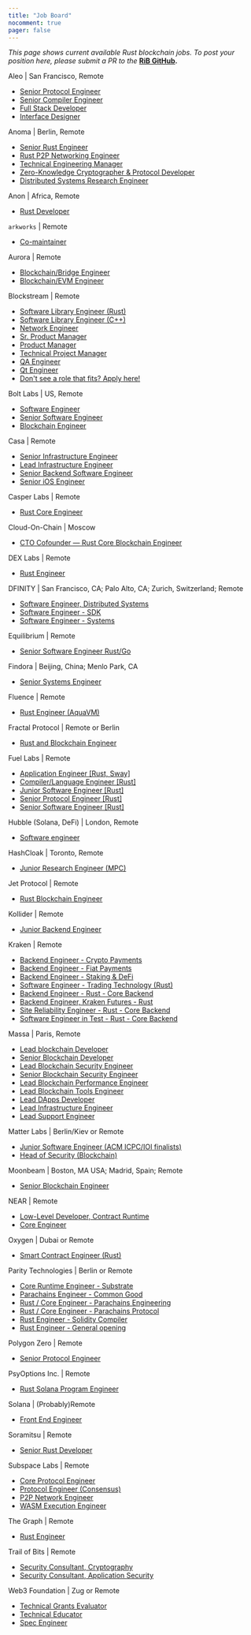 ```yaml
---
title: "Job Board"
nocomment: true
pager: false
---
```


*This page shows current available Rust blockchain jobs.* 
*To post your position here, please submit a PR to the* 
**[RiB GitHub][rib-job].**

[rib-job]: https://github.com/rust-in-blockchain/rust-in-blockchain/blob/master/content/job-board.md

Aleo | San Francisco, Remote
- [Senior Protocol Engineer](https://www.aleo.org/jobs/senior-protocol-engineer)
- [Senior Compiler Engineer](https://www.aleo.org/jobs/senior-compiler-engineer)
- [Full Stack Developer](https://www.aleo.org/jobs/full-stack-developer)
- [Interface Designer](https://www.aleo.org/jobs/interface-designer)

Anoma | Berlin, Remote
- [Senior Rust Engineer](https://heliax.dev/jobs/senior-rust-engineer/)
- [Rust P2P Networking Engineer](https://heliax.dev/jobs/rust-p2p-networking-engineer)
- [Technical Engineering Manager](https://heliax.dev/jobs/technical-engineering-manager/)
- [Zero-Knowledge Cryptographer & Protocol Developer](https://heliax.dev/jobs/zero-knowledge-cryptographer-protocol-developer/)
- [Distributed Systems Research Engineer](https://heliax.dev/jobs/distributed-systems-research-engineer/)

Anon | Africa, Remote
- [Rust Developer](https://proximal-finch-4f9.notion.site/Rust-Developer-for-Blockchain-03afbedc6cf24b188bf9caff0581b958)

`arkworks` | Remote
- [Co-maintainer](https://form.jotform.com/212026632139145)

Aurora | Remote
- [Blockchain/Bridge Engineer](https://docs.google.com/document/d/1xXMEeQffOv2rfPT4jpipwkjo4osmfyAp4eEl51j3dt4/edit?usp=sharing)
- [Blockchain/EVM Engineer](https://docs.google.com/document/d/1VkaXInjgSczOL_R3aKMOnXKv7lFvvL1z__SlZQLfR78/edit?usp=sharing)

Blockstream | Remote
- [Software Library Engineer (Rust)](https://grnh.se/fc3876861us)
- [Software Library Engineer (C++)](https://grnh.se/69d260dc1us)
- [Network Engineer](https://grnh.se/6ac8f7f11us)
- [Sr. Product Manager](https://grnh.se/11354dd01us)
- [Product Manager](https://grnh.se/1bdd2ced1us)
- [Technical Project Manager](https://grnh.se/ca7b51b81us)
- [QA Engineer](https://grnh.se/ce2891871us)
- [Qt Engineer](https://grnh.se/2bf5f9981us)
- [Don't see a role that fits? Apply here!](https://grnh.se/e53608a01us)

Bolt Labs | US, Remote
- [Software Engineer](https://hackmd.io/@NBpY2rNqQxe6-Vxxmn8bXw/S1pPcX7Pt)
- [Senior Software Engineer](https://hackmd.io/@NBpY2rNqQxe6-Vxxmn8bXw/HytKoEmwY)
- [Blockchain Engineer](https://hackmd.io/@NBpY2rNqQxe6-Vxxmn8bXw/S1l5QGguY)

Casa | Remote
- [Senior Infrastructure Engineer](https://tinyurl.com/Sr-Infra-RiB)
- [Lead Infrastructure Engineer](https://tinyurl.com/Lead-Infra-RiB)
- [Senior Backend Software Engineer](https://tinyurl.com/Sr-Backend-RiB)
- [Senior iOS Engineer](https://tinyurl.com/Sr-iOS-RiB)

Casper Labs | Remote
- [Rust Core Engineer](https://apply.workable.com/casperlabs/j/85A300F063/)

Cloud-On-Chain | Moscow
- [CTO Cofounder — Rust Core Blockchain Engineer](https://itegmark.substack.com/p/cto-cofounder-rust-core-blockchain)

DEX Labs | Remote
- [Rust Engineer](https://dex-labs.breezy.hr/p/fea339739adb-rust-engineer)

DFINITY | San Francisco, CA; Palo Alto, CA; Zurich, Switzerland; Remote
- [Software Engineer, Distributed Systems](https://boards.greenhouse.io/dfinity/jobs/4408999002)
- [Software Engineer - SDK](https://boards.greenhouse.io/dfinity/jobs/5516557002)
- [Software Engineer - Systems](https://boards.greenhouse.io/dfinity/jobs/4408974002)

Equilibrium | Remote
- [Senior Software Engineer Rust/Go](https://www.notion.so/Hiring-Senior-Software-Engineer-Rust-Go-e6c94ccc261f426c80a483c7fc642412)

Findora | Beijing, China; Menlo Park, CA
- [Senior Systems Engineer](https://jobs.lever.co/findora/e89e2e02-622c-41da-a14d-c12d854a25b5)

Fluence | Remote
- [Rust Engineer (AquaVM)](https://docs.google.com/document/d/1941617PiUwIUSccQVS-5UDX8kRitp36mTLBgzVtspfQ/edit?usp=sharing)

Fractal Protocol | Remote or Berlin
- [Rust and Blockchain Engineer](https://gist.github.com/juliosantos/ba6d01ffab39b5c06ea459d88b1f735f)

Fuel Labs | Remote
- [Application Engineer [Rust, Sway]](https://jobs.lever.co/fuellabs/05417e26-4c6a-4be6-8fb9-95b51daf74cd)
- [Compiler/Language Engineer [Rust]](https://jobs.lever.co/fuellabs/5c5e0c29-2657-4046-ae24-0e3674361450)
- [Junior Software Engineer [Rust]](https://jobs.lever.co/fuellabs/c5a0c172-a378-4d25-b792-e2e96a6490c8)
- [Senior Protocol Engineer [Rust]](https://jobs.lever.co/fuellabs/11f95c0b-e2bb-4e13-bea2-7348b2a491fc)
- [Senior Software Engineer [Rust]](https://jobs.lever.co/fuellabs/13b01903-490a-4497-b778-35434f4188cf)

Hubble (Solana, DeFi) | London, Remote
- [Software engineer](https://hubble.markets/careers)

HashCloak | Toronto, Remote
- [Junior Research Engineer (MPC)](https://hackmd.io/@hashcloak/HJz2Xn3Z9)

Jet Protocol | Remote
- [Rust Blockchain Engineer](https://docs.google.com/document/d/1GXuk2LPxoYxIdQGwsL9IZ34B7WjlgkdJBgY7QBgBIn0)

Kollider | Remote
- [Junior Backend Engineer](https://kollider.homerun.co/junior-backend-engineer/en)

Kraken | Remote
- [Backend Engineer - Crypto Payments](https://jobs.lever.co/kraken/39031c44-2060-467d-8991-79f23deacbb8)
- [Backend Engineer - Fiat Payments](https://jobs.lever.co/kraken/bd3d0185-eb56-441e-8ceb-5757711dae8c)
- [Backend Engineer - Staking & DeFi](https://jobs.lever.co/kraken/37dbb8c2-b60c-42bd-a98f-0a3fc8657381)
- [Software Engineer - Trading Technology (Rust)](https://jobs.lever.co/kraken/4485f672-dc5f-4e49-a10b-2b0399e28a8d)
- [Backend Engineer - Rust - Core Backend](https://jobs.lever.co/kraken/4019a818-4a7b-46ef-9225-c53c7a7f238c)
- [Backend Engineer, Kraken Futures - Rust](https://jobs.lever.co/kraken/fe1e07f4-6d7c-4f65-9a8f-27cf3b3fd2b1)
- [Site Reliability Engineer - Rust - Core Backend](https://jobs.lever.co/kraken/1c6b290f-e430-430d-9b40-a258d07686b0)
- [Software Engineer in Test - Rust - Core Backend](https://jobs.lever.co/kraken/5ec9958a-529c-4bae-89b3-0d1a104cbd81)

Massa | Paris, Remote
- [Lead blockchain Developer](https://massa.net/lead_blockchain_developer.html)
- [Senior Blockchain Developer](https://massa.net/senior_blockchain_developer.html)
- [Lead Blockchain Security Engineer](https://massa.net/lead_blockchain_security.html)
- [Senior Blockchain Security Engineer](https://massa.net/senior_blockchain_security.html)
- [Lead Blockchain Performance Engineer](https://massa.net/lead_blockchain_performance.html)
- [Lead Blockchain Tools Engineer](https://massa.net/lead_blockchain_tools.html)
- [Lead DApps Developer](https://massa.net/lead_dapps_developer.html)
- [Lead Infrastructure Engineer](https://massa.net/lead_infrastructure_engineer.html)
- [Lead Support Engineer](https://massa.net/lead_support_engineer.html)

Matter Labs | Berlin/Kiev or Remote
- [Junior Software Engineer (ACM ICPC/IOI finalists)](https://www.notion.so/Junior-Software-Engineer-ACM-ICPC-IOI-finalists-2d062b60daf941f792ebac1958244f52)
- [Head of Security (Blockchain)](https://www.notion.so/Head-of-Security-Blockchain-444a7d5f558c412da70c3300815a620a)

Moonbeam | Boston, MA USA; Madrid, Spain; Remote
- [Senior Blockchain Engineer](https://www.purestake.com/about/careers/openings/?jobId=d2VA-4HA7Iw6)

NEAR | Remote
- [Low-Level Developer, Contract Runtime](https://docs.google.com/document/d/18HEwef-HDPZ2FPYfaHWpsd-kSF8E4zNpeQVulqhfFSk/edit?usp=sharing)
- [Core Engineer](https://docs.google.com/document/d/1b5oJAM37_B2-stUsJ-xtAIsPnqMwdD0wu30ITvylCHk/edit?usp=sharing)

Oxygen | Dubai or Remote
- [Smart Contract Engineer (Rust)](https://cryptocurrencyjobs.co/engineering/oxygen-smart-contract-engineer-rust/)

Parity Technologies | Berlin or Remote 
- [Core Runtime Engineer - Substrate](https://grnh.se/dddd76283us)
- [Parachains Engineer - Common Good](https://boards.greenhouse.io/parity/jobs/4794657003)
- [Rust / Core Engineer - Parachains Engineering](https://grnh.se/24949fb13us)
- [Rust / Core Engineer - Parachains Protocol](https://grnh.se/06ef2e673us)
- [Rust Engineer - Solidity Compiler](https://grnh.se/ea0ffdf73us)
- [Rust Engineer - General opening](https://grnh.se/1cf2de503us)

Polygon Zero | Remote
- [Senior Protocol Engineer](https://mirprotocol.org/careers/protocol-engineer)

PsyOptions Inc. | Remote
- [Rust Solana Program Engineer](https://jobs.solana.com/companies/psyoptions/jobs/5215445-rust-engineer)

Solana | (Probably)Remote
- [Front End Engineer](https://solana.com/frontend-eng-jd.pdf)

Soramitsu | Remote
- [Senior Rust Developer](https://soramitsu.freshteam.com/jobs/ifK-X2sHqXp6/rust-developer-senior-remote)

Subspace Labs | Remote
- [Core Protocol Engineer](https://jobs.lever.co/subspacelabs/7f6a654b-60a8-4740-aa19-36b9f7a9e624)
- [Protocol Engineer (Consensus)](https://jobs.lever.co/subspacelabs/d5d62ccb-eaaf-43f4-83ad-11ebff2ce3a0)
- [P2P Network Engineer](https://jobs.lever.co/subspacelabs/6b2c3833-0bbb-409e-9484-049679390756)
- [WASM Execution Engineer](https://jobs.lever.co/subspacelabs/9d8f9b6d-4141-4782-923a-2872a06c723e)

The Graph | Remote
- [Rust Engineer](https://thegraph.com/jobs/rust-engineer)
 
Trail of Bits | Remote
- [Security Consultant, Cryptography](https://jobs.lever.co/trailofbits/56af8506-3205-4c7b-b28d-ba8292bd1a47)
- [Security Consultant, Application Security](https://jobs.lever.co/trailofbits/8b7f7fc1-efb0-4e89-b406-784c3a2d77e4)

Web3 Foundation | Zug or Remote
- [Technical Grants Evaluator](https://web3.bamboohr.com/jobs/view.php?id=85)
- [Technical Educator](https://web3.bamboohr.com/jobs/view.php?id=100)
- [Spec Engineer](https://web3.bamboohr.com/jobs/view.php?id=101)
